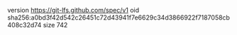 version https://git-lfs.github.com/spec/v1
oid sha256:a0bd3f42d542c26451c72d43941f7e6629c34d3866922f7187058cb408c32d74
size 742
